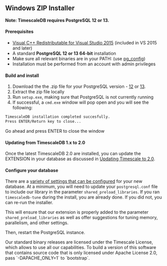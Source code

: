 ## Windows ZIP Installer [](installation-windows)

**Note: TimescaleDB requires PostgreSQL 12 or 13.**

#### Prerequisites

- [Visual C++ Redistributable for Visual Studio 2015][c_plus] (included in VS 2015 and later)
- A standard **PostgreSQL 12 or 13 64-bit** installation
- Make sure all relevant binaries are in your PATH: (use [pg_config][])
- Installation must be performed from an account with admin privileges

#### Build and install

1. Download the the .zip file for your PostgreSQL version - [12][windows-dl-12] or [13][windows-dl-13].
1. Extract the zip file locally
1. Run `setup.exe`, making sure that PostgreSQL is not currently running
1. If successful, a `cmd.exe` window will pop open and you will see the following:

```bash
TimescaleDB installation completed succesfully.
Press ENTER/Return key to close...
```
Go ahead and press ENTER to close the window

#### Updating from TimescaleDB 1.x to 2.0
Once the latest TimescaleDB 2.0 are installed, you can update the EXTENSION
in your database as discussed in [Updating Timescale to 2.0][update-tsdb-2].

#### Configure your database

There are a [variety of settings that can be configured][config] for your
new database. At a minimum, you will need to update your `postgresql.conf`
file to include our library in the parameter `shared_preload_libraries`.
If you ran `timescaledb-tune` during the install, you are already done.
If you did not, you can re-run the installer.

This will ensure that our extension is properly added to the parameter
`shared_preload_libraries` as well as offer suggestions for tuning memory,
parallelism, and other settings.

Then, restart the PostgreSQL instance.

<highlight type="tip">
Our standard binary releases are licensed under the Timescale License,
which allows to use all our capabilities.
To build a version of this software that contains
source code that is only licensed under Apache License 2.0, pass `-DAPACHE_ONLY=1`
to `bootstrap`.
</highlight>

[c_plus]: https://www.microsoft.com/en-us/download/details.aspx?id=48145
[pg_config]: https://www.postgresql.org/docs/10/static/app-pgconfig.html
[windows-dl-12]:  https://timescalereleases.blob.core.windows.net/windows/timescaledb-postgresql-12_2.3.0-windows-amd64.zip
[windows-dl-13]:  https://timescalereleases.blob.core.windows.net/windows/timescaledb-postgresql-13_2.3.0-windows-amd64.zip
[config]: /how-to-guides/configuration/
[contact]: https://www.timescale.com/contact
[slack]: https://slack.timescale.com/
[update-tsdb-2]: /how-to-guides/update-timescaledb/update-timescaledb-2/
